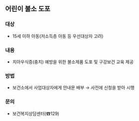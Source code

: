 ## 어린이 불소 도포

### 대상
- 15세 이하 아동(저소득층 아동 등 우선대상자 고려)

### 내용
- 치아우식증(충치) 예방을 위한 불소제품 도포 및 구강보건 교육 제공

### 방법
- 보건소에서 사업대상자에게 안내문 배부 → 사전에 신청을 받아 시행

### 문의
- 보건복지상담센터(☎129)
